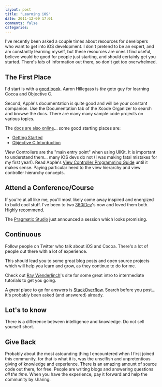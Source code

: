 ```yaml
---
layout: post
title: "Learning iOS"
date: 2011-12-09 17:01
comments: false
categories:
---
```

I've recently been asked a couple times about resources for developers who want to get into iOS development. I don't pretend to be an expert, and am constantly learning myself, but these resources are ones I find useful, believe would be good for people just starting, and should certainly get you started. There's _lots_ of information out there, so don't get too overwhelmed.

The First Place
---------------
I'd start is with a [good book](http://www.amazon.com/iPhone-Programming-Ranch-Guide-Guides/dp/0321706242/ref=pd_sim_b_5"). Aaron Hillegass is _the_ goto guy for learning Cocoa and Objective C.

Second, Apple's documentation is quite good and will be your constant companion. Use the Documentation tab of the Xcode Organizer to search and browse the docs. There are many many sample code projects on various topics.

The [docs are also online](http://developer.apple.com/library/ios/navigation/")... some good starting places are:

* [Getting Started](http://developer.apple.com/library/ios/navigation/#section=Resource%20Types&topic=Getting%20Started)
* [Objective C Intorduction](http://developer.apple.com/library/ios/#documentation/Cocoa/Conceptual/ObjectiveC/Introduction/introObjectiveC.html#//apple_ref/doc/uid/TP30001163)

View Controllers are the "main entry point" when using UIKit. It is important to understand them... many iOS devs do not (I was making fatal mistakes for my first year!). Read Apple's [View Controller Programming Guide](http://developer.apple.com/library/ios/#featuredarticles/ViewControllerPGforiPhoneOS/Introduction/Introduction.html) until it makes sense. Paying particular heed to the view hierarchy and view controller hierarchy concepts.

Attend a Conference/Course
--------------------------
If you're at all like me, you'll most likely come away inspired and energized to build cool stuff. I've been to two [360iDev](http://360idev.com/")'s now and loved them both. Highly recommend.

The [Pragmatic Studio](http://pragmaticstudio.com/iphone) just announced a session which looks promising.

Continuous
----------
Follow people on Twitter who talk about iOS and Cocoa. There's a lot of people out there with a lot of experience.

This should lead you to some great blog posts and open source projects which will help you learn and grow, as they continue to do for me.

Check out [Ray Wenderlinch](http://www.raywenderlich.com)'s site for some great intro to intermediate tutorials to get you going.

A _great_ place to go for answers is [StackOverflow](http://stackoverflow.com/). Search before you post... it's probably been asked (and answered) already.

Lot's to know
-------------
There is a difference between intelligence and knowledge. Do not sell yourself short.

Give Back
---------
Probably about the most astounding thing I encountered when I first joined this community, for that is what it is, was the unselfish and unpretentious giving of knowledge and experience. There is an amazing amount of source code out there, for free. People are writing blogs and answering questions _all the time_. When you have the experience, pay it forward and help the community by sharing.